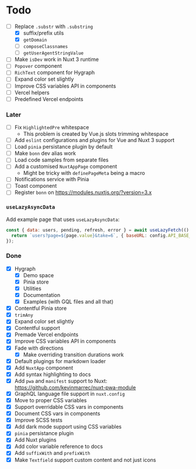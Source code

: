 # Todo

- [ ] Replace `.substr` with `.substring`
  - [x] suffix/prefix utils
  - [x] `getDomain`
  - [ ] `composeClassnames`
  - [ ] `getUserAgentStringValue`
- [ ] Make `isDev` work in Nuxt 3 runtime
- [ ] `Popover` component
- [ ] `RichText` component for Hygraph
- [ ] Expand color set slightly
- [ ] Improve CSS variables API in components
- [ ] Vercel helpers
- [ ] Predefined Vercel endpoints

### Later

- [ ] Fix `HighlightedPre` whitespace
  - This problem is created by Vue.js slots trimming whitespace
- [ ] Add `eslint` configurations and plugins for Vue and Nuxt 3 support
- [ ] Load `pinia` persistance plugin by default
- [ ] Make `bonn` dev alias work
- [ ] Load code samples from separate files
- [ ] Add a customised `NuxtAppPage` component
  - Might be tricky with `definePageMeta` being a macro
- [ ] Notifications service with Pinia
- [ ] Toast component
- [ ] Register `bonn` on https://modules.nuxtjs.org/?version=3.x

### `useLazyAsyncData`

Add example page that uses `useLazyAsyncData`:

```js
const { data: users, pending, refresh, error } = await useLazyFetch(() => {
  return `users?page=${page.value}&take=6`, { baseURL: config.API_BASE_URL }
});
```

### Done

- [x] Hygraph
  - [x] Demo space
  - [x] Pinia store
  - [x] Utilities
  - [x] Documentation
  - [x] Examples (with GQL files and all that)
- [x] Contentful Pinia store
- [x] `trimAny`
- [x] Expand color set slightly
- [x] Contentful support
- [x] Premade Vercel endpoints
- [x] Improve CSS variables API in components
- [x] Fade with directions
  - [x] Make overriding transition durations work
- [x] Default plugings for markdown loader
- [x] Add `NuxtApp` component
- [x] Add syntax highlighting to docs
- [x] Add `pwa` and `manifest` support to Nuxt: https://github.com/kevinmarrec/nuxt-pwa-module
- [x] GraphQL language file support in `nuxt.config`
- [x] Move to proper CSS variables
- [x] Support overridable CSS vars in components
- [x] Document CSS vars in components
- [x] Improve SCSS tests
- [x] Add dark mode support using CSS variables
- [x] `pinia` persistance plugin
- [x] Add Nuxt plugins
- [x] Add color variable reference to docs
- [x] Add `suffixWith` and `prefixWith`
- [x] Make `Textfield` support custom content and not just icons
